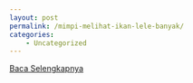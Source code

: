 ```yaml
---
layout: post
permalink: /mimpi-melihat-ikan-lele-banyak/
categories:
    - Uncategorized
---
```


[Baca Selengkapnya](/03)
